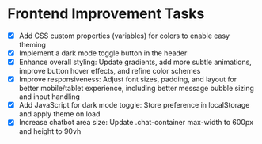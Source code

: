 # Frontend Improvement Tasks

- [x] Add CSS custom properties (variables) for colors to enable easy theming
- [x] Implement a dark mode toggle button in the header
- [x] Enhance overall styling: Update gradients, add more subtle animations, improve button hover effects, and refine color schemes
- [x] Improve responsiveness: Adjust font sizes, padding, and layout for better mobile/tablet experience, including better message bubble sizing and input handling
- [x] Add JavaScript for dark mode toggle: Store preference in localStorage and apply theme on load
- [x] Increase chatbot area size: Update .chat-container max-width to 600px and height to 90vh
